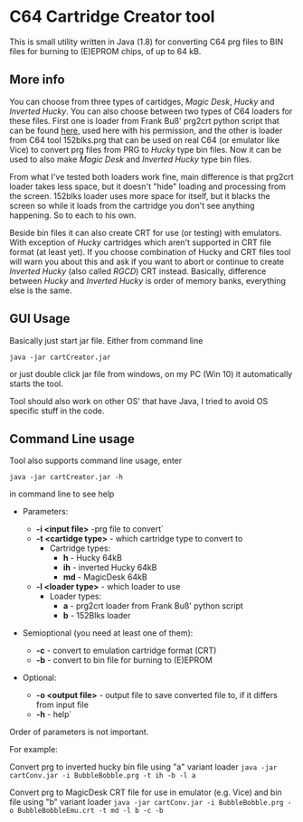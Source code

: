 
# C64 Cartridge Creator tool

This is small utility written in Java (1.8) for converting C64 prg files to BIN files for burning to (E)EPROM chips, of up to 64 kB.

## More info

You can choose from three types of cartidges, *Magic Desk*, *Hucky* and *Inverted Hucky*. You can also choose between two types of C64 loaders for these files. First one is loader from Frank Buß' prg2crt python script that can be found [here](http://www.frank-buss.de/c64/prg2crt/index.html), used here with his permission, and the other is loader from C64 tool 152blks.prg that can be used on real C64 (or emulator like Vice) to convert prg files from PRG to *Hucky* type bin files. Now it can be used to also make *Magic Desk* and *Inverted Hucky* type bin files.

From what I've tested both loaders work fine, main difference is that prg2crt loader takes less space, but it doesn't "hide" loading and processing from the screen. 152blks loader uses more space for itself, but it blacks the screen so while it loads from the cartridge you don't see anything happening. So to each to his own.

Beside bin files it can also create CRT for use (or testing) with emulators. With exception of *Hucky* cartridges which aren't supported in CRT file format (at least yet). If you choose combination of Hucky and CRT files tool will warn you about this and ask if you want to abort or continue to create *Inverted Hucky* (also called *RGCD*) CRT instead. 
Basically, difference between *Hucky* and *Inverted Hucky* is order of memory banks, everything else is the same.

## GUI Usage

Basically just start jar file. Either from command line

`java -jar cartCreator.jar`

or just double click jar file from windows, on my PC (Win 10) it automatically starts the tool.

Tool should also work on other OS' that have Java, I tried to avoid OS specific stuff in the code.

## Command Line usage

Tool also supports command line usage, enter 

`java -jar cartCreator.jar -h`

in command line to see help


- Parameters:
	-  **-i \<input file\>** -prg file to convert`
	-  **-t \<cartidge type\>**	- which cartridge type to convert to
		- Cartridge types:
			- **h** - Hucky 64kB
			- **ih** - inverted Hucky 64kB
			- **md** - MagicDesk 64kB
	- **-l \<loader type\>** - which loader to use
		 - Loader types:
			- **a** - prg2crt loader from Frank Buß' python script
			- **b** - 152Blks loader

- Semioptional (you need at least one of them):
	- **-c** - convert to emulation cartridge format (CRT)
	- **-b** - convert to bin file for burning to (E)EPROM

- Optional:
	 - **-o \<output file\>** - output file to save converted file to, if it differs from input file
	- **-h** - 				help`

Order of parameters is not important.

For example:

Convert prg to inverted hucky bin file using "a" variant loader
`java -jar cartConv.jar -i BubbleBobble.prg -t ih -b -l a`

Convert prg to MagicDesk CRT file for use in emulator (e.g. Vice) and bin file using "b" variant loader
`java -jar cartConv.jar -i BubbleBobble.prg -o BubbleBobbleEmu.crt -t md -l b -c -b`